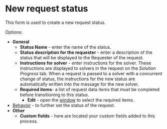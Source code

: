# New request status
 
This form is used to create a new request status.
 
Options:

- **General**
    - **Status Name** - enter the name of the status.
    - **Status description for the requester** - enter a description of the status that will be displayed to the Requester of the request.
    - **Instructions for solver** - enter instructions for the solver. These instructions are displayed to solvers in the request on the *Solution Progress* tab. When a request is passed to a solver with a concurrent change of status, the instructions for the new status are automatically written into the message for the new solver.
    - **Required items**- a list of request data items that must be completed before transitioning to this status.
        - **Edit** - open the [window](status-request/required-items) to select the required items.
- [Behavior](status-request/behavior) - to further set the status of the request.
- **Other**
    - **Custom fields** - here are located your custom fields added to this process.
